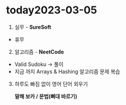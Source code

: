 # today2023-03-05
1. 실무 - **SureSoft**

- 휴무

2. 알고리즘 - **NeetCode**
- Valid Sudoku → 풀이
- 지금 까지 Arrays & Hashing 알고리즘 문제 복습

3. 하루도 빠짐 없이 영어 단어 외우기
    
     **말해 보카 / 문법(뼈대 바르기)**
